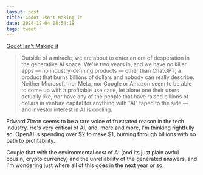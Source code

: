 ```yaml
---
layout: post
title: Godot Isn't Making it
date: 2024-12-04 08:54:18
tags: tweet
---
```

[Godot Isn't Making it](https://www.wheresyoured.at/godot-isnt-making-it/)

> Outside of a miracle, we are about to enter an era of desperation in the generative AI space. We're two years in, and we have no killer apps — no industry-defining products — other than ChatGPT, a product that burns billions of dollars and nobody can really describe. Neither Microsoft, nor Meta, nor Google or Amazon seem to be able to come up with a profitable use case, let alone one their users actually like, nor have any of the people that have raised billions of dollars in venture capital for anything with "AI" taped to the side — and investor interest in AI is cooling.

Edward Zitron seems to be a rare voice of frustrated reason in the tech industry. He's very critical of AI, and, more and more, I'm thinking rightfully so. OpenAI is spending over $2 to make $1, burning through billions with no path to profitability.

Couple that with the environmental cost of AI (and its just plain awful cousin, crypto currency) and the unreliability of the generated answers, and I'm wondering just where all of this goes in the next year or so.
